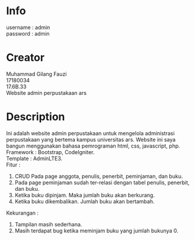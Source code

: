 # Info
username : admin<br>
password : admin
# Creator
Muhammad Gilang Fauzi<br>
17180034<br>
17.6B.33<br>
Website admin perpustakaan ars<br>
# Description
Ini adalah website admin perpustakaan untuk mengelola administrasi perpustakaan yang bertema kampus universitas ars. Website ini saya bangun menggunakan bahasa pemrograman html, css, javascript, php.<br>
Framework : Bootstrap, CodeIgniter.<br>
Template : AdminLTE3.<br>
Fitur :<br>
1. CRUD Pada page anggota, penulis, penerbit, peminjaman, dan buku.<br>
2. Pada page peminjaman sudah ter-relasi dengan tabel penulis, penerbit, dan buku.<br>
3. Ketika buku dipinjam. Maka jumlah buku akan berkurang.<br>
4. Ketika buku dikembalikan. Jumlah buku akan bertambah.<br>

Kekurangan :<br>
1. Tampilan masih sederhana.<br>
2. Masih terdapat bug ketika meminjam buku yang jumlah bukunya 0.<br>
